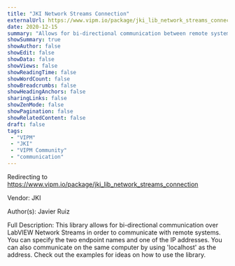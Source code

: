 ```yaml
---
title: "JKI Network Streams Connection"
externalUrl: https://www.vipm.io/package/jki_lib_network_streams_connection
date: 2020-12-15
summary: "Allows for bi-directional communication between remote systems via network streams."
showSummary: true
showAuthor: false
showEdit: false
showData: false
showViews: false
showReadingTime: false
showWordCount: false
showBreadcrumbs: false
showHeadingAnchors: false
sharingLinks: false
showZenMode: false
showPagination: false
showRelatedContent: false
draft: false
tags:
 - "VIPM"
 - "JKI"
 - "VIPM Community"
 - "communication"
---
```


Redirecting to https://www.vipm.io/package/jki_lib_network_streams_connection

Vendor: JKI

Author(s): Javier Ruiz
 
Full Description:
This library allows for bi-directional communication over LabVIEW Network Streams in order to communicate with remote systems. You can specify the two endpoint names and one of the IP addresses. You can also communicate on the same computer by using 'localhost' as the address. Check out the examples for ideas on how to use the library.